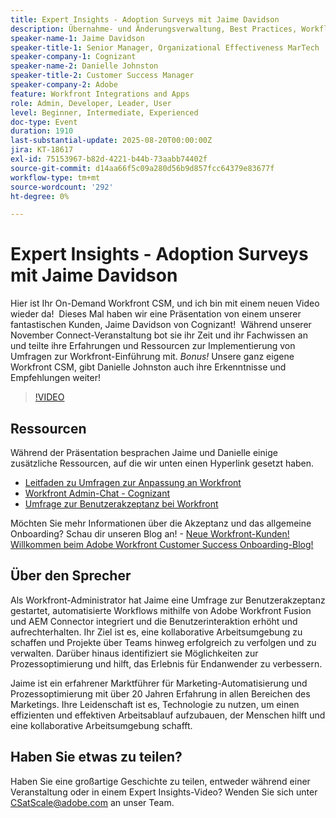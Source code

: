 ```yaml
---
title: Expert Insights - Adoption Surveys mit Jaime Davidson
description: Übernahme- und Änderungsverwaltung, Best Practices, Workflow-Automatisierung (alles passt gut, da es in der Sitzung um Umfragen zur Übernahme, Optimierung und Skalierung geht
speaker-name-1: Jaime Davidson
speaker-title-1: Senior Manager, Organizational Effectiveness MarTech
speaker-company-1: Cognizant
speaker-name-2: Danielle Johnston
speaker-title-2: Customer Success Manager
speaker-company-2: Adobe
feature: Workfront Integrations and Apps
role: Admin, Developer, Leader, User
level: Beginner, Intermediate, Experienced
doc-type: Event
duration: 1910
last-substantial-update: 2025-08-20T00:00:00Z
jira: KT-18617
exl-id: 75153967-b82d-4221-b44b-73aabb74402f
source-git-commit: d14aa66f5c09a280d56b9d857fcc64379e83677f
workflow-type: tm+mt
source-wordcount: '292'
ht-degree: 0%

---
```


# Expert Insights - Adoption Surveys mit Jaime Davidson

Hier ist Ihr On-Demand Workfront CSM, und ich bin mit einem neuen Video wieder da!  Dieses Mal haben wir eine Präsentation von einem unserer fantastischen Kunden, Jaime Davidson von Cognizant!  Während unserer November Connect-Veranstaltung bot sie ihr Zeit und ihr Fachwissen an und teilte ihre Erfahrungen und Ressourcen zur Implementierung von Umfragen zur Workfront-Einführung mit. *Bonus!* Unsere ganz eigene Workfront CSM, gibt Danielle Johnston auch ihre Erkenntnisse und Empfehlungen weiter!

>[!VIDEO](https://video.tv.adobe.com/v/3469959/?learn=on&enablevpops&captions=ger)

## Ressourcen

Während der Präsentation besprachen Jaime und Danielle einige zusätzliche Ressourcen, auf die wir unten einen Hyperlink gesetzt haben.

* [Leitfaden zu Umfragen zur Anpassung an Workfront](https://cdn.experience.workfront.com/Training/Guides/Customer+Success+at+Scale/Workfront+Guide+to+Adoption+Surveys)
* [Workfront Admin-Chat - Cognizant](https://cdn.experience.workfront.com/Training/Guides/Customer+Success+at+Scale/Workfront+-+Admin+Chat+20231113+final+GBC)
* [Umfrage zur Benutzerakzeptanz bei Workfront](https://cdn.experience.workfront.com/Training/Guides/Customer+Success+at+Scale/Workfront+User+Adoption+Survey+2022+final_Admin+chat)

Möchten Sie mehr Informationen über die Akzeptanz und das allgemeine Onboarding? Schau dir unseren Blog an! - [Neue Workfront-Kunden! Willkommen beim Adobe Workfront Customer Success Onboarding-Blog!](https://experienceleaguecommunities.adobe.com/t5/workfront-blogs/new-workfront-customers-welcome-to-the-adobe-workfront-customer/ba-p/635927?profile.language=de)

## Über den Sprecher

Als Workfront-Administrator hat Jaime eine Umfrage zur Benutzerakzeptanz gestartet, automatisierte Workflows mithilfe von Adobe Workfront Fusion und AEM Connector integriert und die Benutzerinteraktion erhöht und aufrechterhalten. Ihr Ziel ist es, eine kollaborative Arbeitsumgebung zu schaffen und Projekte über Teams hinweg erfolgreich zu verfolgen und zu verwalten. Darüber hinaus identifiziert sie Möglichkeiten zur Prozessoptimierung und hilft, das Erlebnis für Endanwender zu verbessern.

Jaime ist ein erfahrener Marktführer für Marketing-Automatisierung und Prozessoptimierung mit über 20 Jahren Erfahrung in allen Bereichen des Marketings. Ihre Leidenschaft ist es, Technologie zu nutzen, um einen effizienten und effektiven Arbeitsablauf aufzubauen, der Menschen hilft und eine kollaborative Arbeitsumgebung schafft.

## Haben Sie etwas zu teilen?

Haben Sie eine großartige Geschichte zu teilen, entweder während einer Veranstaltung oder in einem Expert Insights-Video? Wenden Sie sich unter [CSatScale@adobe.com](mailto:CSatScale@adobe.com) an unser Team.
